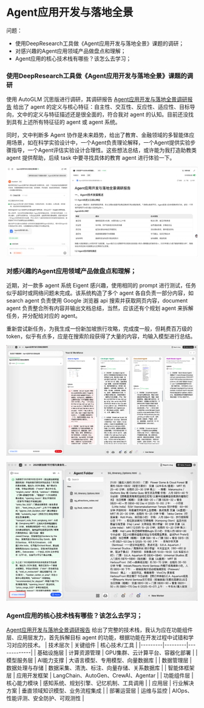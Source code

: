 # Agent应用开发与落地全景


问题：
- 使用DeepResearch工具做《Agent应用开发与落地全景》课题的调研；
- 对感兴趣的Agent应用领域产品做盘点和理解；
- Agent应用的核心技术栈有哪些？该怎么去学习；


### 使用DeepResearch工具做《Agent应用开发与落地全景》课题的调研
使用 AutoGLM 沉思版进行调研，其调研报告 [Agent应用开发与落地全景调研报告](Agent应用开发与落地全景调研报告.md) 给出了 agent 的定义与核心特征：自主性、交互性、反应性、适应性、目标导向，文中的定义与特征描述还是很全面的，符合我对 agent 的认知。目前还没找到具有上述所有特征征的 agent 或 agent 系统。

同时，文中判断多 Agent 协作是未来趋势，给出了教育、金融领域的多智能体应用场景，如在科学实验设计中，一个Agent负责理论解释，一个Agent提供实验步骤指导，一个Agent评估实验设计合理性。这些想法总结，或许能为我打造助教类 agent 提供帮助，后续 task 中要寻找具体的教育 agent 进行体验一下。

![AutoGLM](image/autoglm.png)

### 对感兴趣的Agent应用领域产品做盘点和理解；
近期，对一款多 agent 系统 Eigent 感兴趣，使用相同的 prompt 进行测试，任务似乎超时或网络问题未完成。该系统构造了多个 agent 各自负责一部分内容，如 search agent 负责使用 Google 浏览器 api 搜索并获取网页内容，document agent 负责整合所有内容并输出文档总结，当然，应该还有个规划 agent 来拆解任务，并分配给对应的 agent。

重新尝试新任务，为我生成一份新加坡旅行攻略，完成度一般，但耗费百万级的token，似乎有点多，应是在搜索阶段获得了大量的内容，均输入模型进行总结。

![eigent_1](image/eigent_1.png)

![eigent_2](image/eigent_2.png)

### Agent应用的核心技术栈有哪些？该怎么去学习；
[Agent应用开发与落地全景调研报告](Agent应用开发与落地全景调研报告.md) 给出了完整的技术栈，我认为应在功能组件层、应用层发力，首先拆解目标 agent 的功能，根据功能在开发过程中试错和学习对应的技术。
| 技术层次 | 关键组件 | 核心技术/工具 |
|---------|---------|-------------|
| 基础设施层 | 计算资源管理 | GPU集群、云计算平台、容器化部署 |
| 模型服务层 | AI能力支撑 | 大语言模型、专用模型、向量数据库 |
| 数据管理层 | 数据处理与存储 | 数据采集、清洗、标注、向量存储、关系数据库 |
| 智能体框架层 | 应用开发框架 | LangChain、AutoGen、CrewAI、Agentar |
| 功能组件层 | 核心能力模块 | 感知系统、规划引擎、记忆机制、工具调用 |
| 应用层 | 行业解决方案 | 垂直领域知识模型、业务流程集成 |
| 部署运营层 | 运维与监控 | AIOps、性能评测、安全防护、可观测性 |
